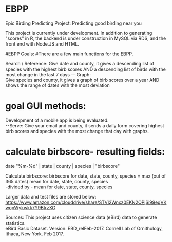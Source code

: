 # EBPP
Epic Birding Predicting Project: Predicting good birding near you

This project is currently under development.  In addition to generating "scores" in R, the backend is under construction in MySQL via RDS, and the front end with Node.JS and HTML.  

#EBPP Goals:
#There are a few main functions for the EBPP.   

Search / Reference:
Give date and county, it gives a descending list of species with the highest birb scores AND a descending list of birds with the most change in the last 7 days
-- Graph:  
    Give species and county, it gives a graph of birb scores over a year AND shows the range of dates with the most deviation

# goal GUI methods:

Development of a mobile app is being evaluated.  
--Serve:
    Give your email and county, it sends a daily form covering highest birb scores and species with the most change that day with graphs.  

# calculate birbscore- resulting fields:
  date "%m-%d" | state | county | species | "birbscore"

  Calculate birbscore:
  birbscore for date, state, county, species =
  max (out of 365 dates) mean for date, state, county, species  
    -divided by -
  mean for date, state, county, species



Larger data and test files are stored below:
https://www.amazon.com/clouddrive/share/STVl2Wnxz0EKN2OPjSi99egVKwopWykwkk7Y9BtrzXG

Sources:
This project uses citizen science data (eBird) data to generate statistics.  
eBird Basic Dataset. Version: EBD_relFeb-2017. Cornell Lab of Ornithology, Ithaca, New York. Feb 2017.
